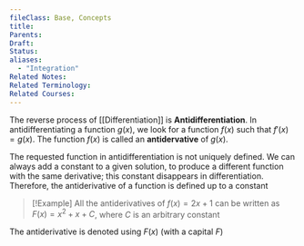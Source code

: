 ```yaml
---
fileClass: Base, Concepts
title: 
Parents: 
Draft: 
Status: 
aliases:
  - "Integration"
Related Notes: 
Related Terminology: 
Related Courses:
---
```

The reverse process of [[Differentiation]] is **Antidifferentiation**. In antidifferentiating a function $g(x)$, we look for a function $f(x)$ such that $f'(x)=g(x)$. The function $f(x)$ is called an **antidervative** of $g(x)$. 

The requested function in antidifferentiation is not uniquely defined. We can always add a constant to a given solution, to produce a different function with the same derivative; this constant disappears in differentiation. Therefore, the antiderivative of a function is defined up to a constant

>[!Example]
>All the antiderivatives of $f(x)=2x+1$ can be written as $F(x)=x^2+x+C$, where $C$ is an arbitrary constant

The antiderivative is denoted using $F(x)$ (with a capital $F$)
